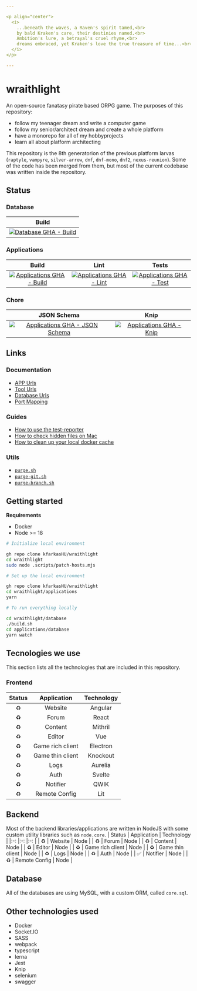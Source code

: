 ```yaml
---

<p align="center">
  <i>
    ...beneath the waves, a Raven's spirit tamed,<br>
    by bald Kraken's care, their destinies named.<br>
    Ambition's lure, a betrayal's cruel rhyme,<br>
    dreams embraced, yet Kraken's love the true treasure of time...<br>
  </i>
</p>

---
```



# wraithlight
An open-source fanatasy pirate based ORPG game. The purposes of this repository:
* follow my teenager dream and write a computer game
* follow my senior/architect dream and create a whole platform
* have a monorepo for all of my hobbyprojects
* learn all about platform architecting

This repository is the 8th generatorion of the previous platform larvas (`raptyle`, `vampyre`, `silver-arrow`, `dnf`, `dnf-mono`, `dnf2`, `nexus-reunion`). Some of the code has been merged from them, but most of the current codebase was written inside the repository.

## Status

### Database
| Build |
| :-:   |
| [![Database GHA - Build](https://github.com/kfarkasHU/wraithlight/actions/workflows/db-build.yaml/badge.svg)](https://github.com/kfarkasHU/wraithlight/actions/workflows/db-build.yaml) |

### Applications
| Build | Lint  | Tests |
| :-:   | :-:   | :-:   |
| [![Applications GHA - Build](https://github.com/kfarkasHU/wraithlight/actions/workflows/apps-build.yaml/badge.svg)](https://github.com/kfarkasHU/wraithlight/actions/workflows/apps-build.yaml) | [![Applications GHA - Lint](https://github.com/kfarkasHU/wraithlight/actions/workflows/apps-lint.yaml/badge.svg)](https://github.com/kfarkasHU/wraithlight/actions/workflows/apps-lint.yaml) | [![Applications GHA - Test](https://github.com/kfarkasHU/wraithlight/actions/workflows/apps-test.yaml/badge.svg)](https://github.com/kfarkasHU/wraithlight/actions/workflows/apps-test.yaml)

### Chore
| JSON Schema   | Knip  |
| :-:           | :-:   |
| [![Applications GHA - JSON Schema](https://github.com/kfarkasHU/wraithlight/actions/workflows/apps-jsonschema.yaml/badge.svg)](https://github.com/kfarkasHU/wraithlight/actions/workflows/apps-jsonschema.yaml) | [![Applications GHA - Knip](https://github.com/kfarkasHU/wraithlight/actions/workflows/apps-knip.yaml/badge.svg)](https://github.com/kfarkasHU/wraithlight/actions/workflows/apps-knip.yaml) |

## Links

### Documentation
* [APP Urls](./docs/urls/apps.md)
* [Tool Urls](./docs/urls/tools.md)
* [Database Urls](./docs/urls/database.md)
* [Port Mapping](./docs/urls/port-mapping.md)

### Guides
* [How to use the test-reporter](./docs/guides/test-reports.md)
* [How to check hidden files on Mac](./docs/guides/show-hidden-folders-on-mac.md)
* [How to clean up your local docker cache](./docs/guides/docker-cleanup.md)

### Utils
* [`purge.sh`](./docs/utils/purge-sh.md)
* [`purge-git.sh`](./docs/utils/purge-git-sh.md)
* [`purge-branch.sh`](./docs/utils/purge-branch.sh.md)

## Getting started

**Requirements**
* Docker
* Node >= 18

```sh
# Initialize local environment

gh repo clone kfarkasHU/wraithlight
cd wraithlight
sudo node .scripts/patch-hosts.mjs

```

```sh
# Set up the local environment

gh repo clone kfarkasHU/wraithlight
cd wraithlight/applications
yarn

```

```sh
# To run everything locally

cd wraithlight/database
./build.sh
cd applications/database
yarn watch

```

## Tecnologies we use
This section lists all the technologies that are included in this repository.

### Frontend
| Status              | Application       | Technology    |
|:-:                  |:-:                |:-:            |
| :recycle:           | Website           | Angular       |
| :recycle:           | Forum             | React         |
| :recycle:           | Content           | Mithril       |
| :recycle:           | Editor            | Vue           |
| :recycle:           | Game rich client  | Electron      |
| :recycle:           | Game thin client  | Knockout      |
| :recycle:           | Logs              | Aurelia       |
| :recycle:           | Auth              | Svelte        |
| :recycle:           | Notifier          | QWIK          |
| :recycle:           | Remote Config     | Lit           |

## Backend
Most of the backend libraries/applications are written in NodeJS with some custom utility libraries such as `node.core`.
| Status              | Application       | Technology    |
|:-:                  |:-:                |:-:            |
| :recycle:           | Website           | Node          |
| :recycle:           | Forum             | Node          |
| :recycle:           | Content           | Node          |
| :recycle:           | Editor            | Node          |
| :recycle:           | Game rich client  | Node          |
| :recycle:           | Game thin client  | Node          |
| :recycle:           | Logs              | Node          |
| :recycle:           | Auth              | Node          |
| :white_check_mark:  | Notifier          | Node          |
| :recycle:           | Remote Config     | Node          |


## Database
All of the databases are using MySQL, with a custom ORM, called `core.sql`.

## Other technologies used
* Docker
* Socket.IO
* SASS
* webpack
* typescript
* lerna
* Jest
* Knip
* selenium
* swagger